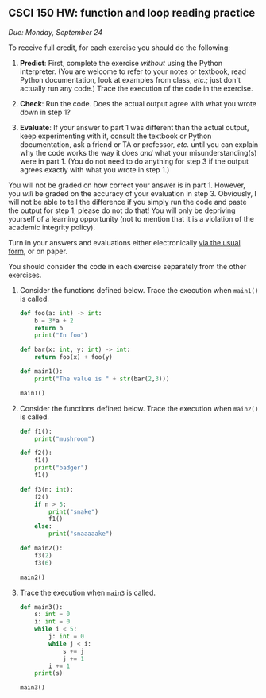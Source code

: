 CSCI 150 HW: function and loop reading practice
-----------------------------------------------

*Due: Monday, September 24*

To receive full credit, for each exercise you should do the following:

1. **Predict**: First, complete the exercise *without* using the
   Python interpreter.  (You are welcome to refer to your notes or
   textbook, read Python documentation, look at examples from class,
   *etc.*; just don't actually run any code.)  Trace the execution of
   the code in the exercise.

2. **Check**: Run the code.  Does the actual output agree with what
   you wrote down in step 1?

3. **Evaluate**: If your answer to part 1 was different than the
   actual output, keep experimenting with it, consult the textbook or
   Python documentation, ask a friend or TA or professor, *etc.* until
   you can explain why the code works the way it does *and* what your
   misunderstanding(s) were in part 1.  (You do not need to do
   anything for step 3 if the output agrees exactly with what you
   wrote in step 1.)

You will not be graded on how correct your answer is in part 1.
However, you *will* be graded on the accuracy of your evaluation in
step 3.  Obviously, I will not be able to tell the difference if you
simply run the code and paste the output for step 1; please do not do
that!  You will only be depriving yourself of a learning opportunity
(not to mention that it is a violation of the academic integrity
policy).

Turn in your answers and evaluations either electronically [via the
usual form](https://goo.gl/forms/XsJVafSZLdedQY1M2), or on paper.

You should consider the code in each exercise separately from the
other exercises.

1. Consider the functions defined below.  Trace the execution when
   `main1()` is called.

    ``` python
    def foo(a: int) -> int:
        b = 3*a + 2
        return b
        print("In foo")

    def bar(x: int, y: int) -> int:
        return foo(x) + foo(y)

    def main1():
        print("The value is " + str(bar(2,3)))

    main1()
    ```

2. Consider the functions defined below.  Trace the execution when
   `main2()` is called.

    ``` python
    def f1():
        print("mushroom")

    def f2():
        f1()
        print("badger")
        f1()

    def f3(n: int):
        f2()
        if n > 5:
            print("snake")
            f1()
        else:
            print("snaaaaake")

    def main2():
        f3(2)
        f3(6)

    main2()
    ```

3. Trace the execution when `main3` is called.

    ``` python
    def main3():
        s: int = 0
        i: int = 0
        while i < 5:
            j: int = 0
            while j < i:
                s += j
                j += 1
            i += 1
        print(s)

    main3()
    ```
